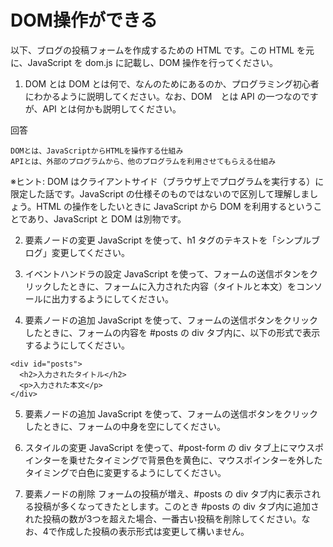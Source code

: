 

# DOM操作ができる

以下、ブログの投稿フォームを作成するための HTML です。この HTML を元に、JavaScript を dom.js に記載し、DOM 操作を行ってください。


1. DOM とは
DOM とは何で、なんのためにあるのか、プログラミング初心者にわかるように説明してください。なお、DOM　とは API の一つなのですが、API とは何かも説明してください。

回答
```
DOMとは、JavaScriptからHTMLを操作する仕組み
APIとは、外部のプログラムから、他のプログラムを利用させてもらえる仕組み

```

※ヒント: DOM はクライアントサイド（ブラウザ上でプログラムを実行する）に限定した話です。JavaScript の仕様そのものではないので区別して理解しましょう。HTML の操作をしたいときに JavaScript から DOM を利用するということであり、JavaScript と DOM は別物です。

2. 要素ノードの変更
JavaScript を使って、h1 タグのテキストを「シンプルブログ」変更してください。

3. イベントハンドラの設定
JavaScript を使って、フォームの送信ボタンをクリックしたときに、フォームに入力された内容（タイトルと本文）をコンソールに出力するようにしてください。

4. 要素ノードの追加
JavaScript を使って、フォームの送信ボタンをクリックしたときに、フォームの内容を #posts の div タブ内に、以下の形式で表示するようにしてください。

```
<div id="posts">
  <h2>入力されたタイトル</h2>
  <p>入力された本文</p>
</div>
```

5. 要素ノードの追加
JavaScript を使って、フォームの送信ボタンをクリックしたときに、フォームの中身を空にしてください。

6. スタイルの変更
JavaScript を使って、#post-form の div タブ上にマウスポインターを乗せたタイミングで背景色を黄色に、マウスポインターを外したタイミングで白色に変更するようにしてください。

7. 要素ノードの削除
フォームの投稿が増え、#posts の div タブ内に表示される投稿が多くなってきたとします。このとき #posts の div タブ内に追加された投稿の数が3つを超えた場合、一番古い投稿を削除してください。なお、4で作成した投稿の表示形式は変更して構いません。
